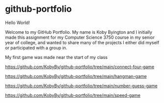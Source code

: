 # github-portfolio

Hello World! 

Welcome to my GitHub Portfolio. My name is Koby Byington and I initially made this assignment for my Computer Science 3750 course in my senior year of college, and wanted to share many of the projects I either did myself or participated with a group in. 

My first game was made near the start of my class 

https://github.com/KobyBy/github-portfolio/tree/main/connect-four-game

https://github.com/KobyBy/github-portfolio/tree/main/hangman-game

https://github.com/KobyBy/github-portfolio/tree/main/number-guess-game

https://github.com/KobyBy/github-portfolio/tree/main/speed-game
